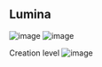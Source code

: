 Lumina
----------------------------------------------------------------------
![image](https://github.com/user-attachments/assets/e7d0a8bb-c0d8-4a39-befe-86844e3159fc)
![image](https://github.com/user-attachments/assets/356fafe5-eec6-4aec-a24f-cb348edec001)

Creation level
![image](https://github.com/user-attachments/assets/aece1420-cf92-43f9-b373-6bd37ad8a78c)
